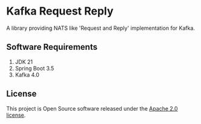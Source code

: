 # Kafka Request Reply

A library providing NATS like 'Request and Reply' implementation for Kafka.

## Software Requirements

1. JDK 21
2. Spring Boot 3.5
3. Kafka 4.0

## License

This project is Open Source software released under the [Apache 2.0 license](https://www.apache.org/licenses/LICENSE-2.0.html).
